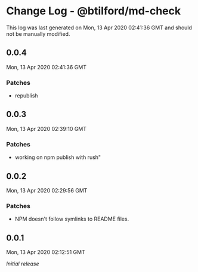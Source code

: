 # Change Log - @btilford/md-check

This log was last generated on Mon, 13 Apr 2020 02:41:36 GMT and should not be manually modified.

## 0.0.4
Mon, 13 Apr 2020 02:41:36 GMT

### Patches

- republish

## 0.0.3
Mon, 13 Apr 2020 02:39:10 GMT

### Patches

- working on npm publish with rush"

## 0.0.2
Mon, 13 Apr 2020 02:29:56 GMT

### Patches

- NPM doesn't follow symlinks to README files.

## 0.0.1
Mon, 13 Apr 2020 02:12:51 GMT

*Initial release*

